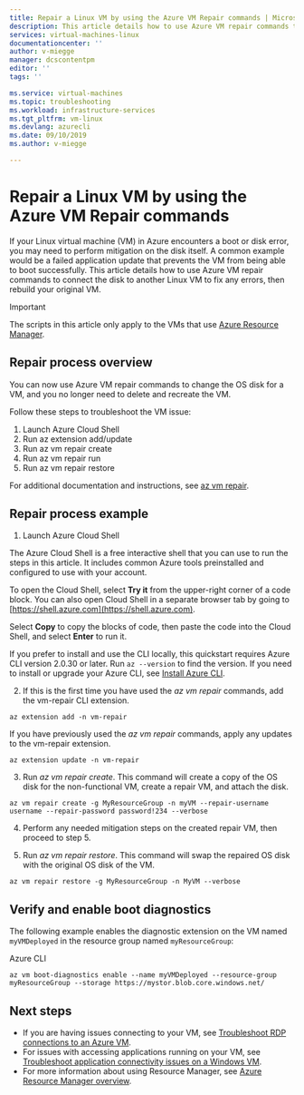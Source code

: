 ```yaml
---
title: Repair a Linux VM by using the Azure VM Repair commands | Microsoft Docs
description: This article details how to use Azure VM repair commands to connect the disk to another Linux VM to fix any errors, then rebuild your original VM.
services: virtual-machines-linux
documentationcenter: ''
author: v-miegge
manager: dcscontentpm
editor: ''
tags: ''

ms.service: virtual-machines
ms.topic: troubleshooting
ms.workload: infrastructure-services
ms.tgt_pltfrm: vm-linux
ms.devlang: azurecli
ms.date: 09/10/2019
ms.author: v-miegge

---
```


# Repair a Linux VM by using the Azure VM Repair commands

If your Linux virtual machine (VM) in Azure encounters a boot or disk error, you may need to perform mitigation on the disk itself. A common example would be a failed application update that prevents the VM from being able to boot successfully. This article details how to use Azure VM repair commands to connect the disk to another Linux VM to fix any errors, then rebuild your original VM.

> [!IMPORTANT]
> The scripts in this article only apply to the VMs that use [Azure Resource Manager](https://docs.microsoft.com/azure/azure-resource-manager/resource-group-overview).

## Repair process overview

You can now use Azure VM repair commands to change the OS disk for a VM, and you no longer need to delete and recreate the VM.

Follow these steps to troubleshoot the VM issue:

1. Launch Azure Cloud Shell
2. Run az extension add/update
3. Run az vm repair create
4. Run az vm repair run
5. Run az vm repair restore

For additional documentation and instructions, see [az vm repair](https://docs.microsoft.com/cli/azure/ext/vm-repair/vm/repair).

## Repair process example

1. Launch Azure Cloud Shell

The Azure Cloud Shell is a free interactive shell that you can use to run the steps in this article. It includes common Azure tools preinstalled and configured to use with your account.

To open the Cloud Shell, select **Try it** from the upper-right corner of a code block. You can also open Cloud Shell in a separate browser tab by going to [https://shell.azure.com](https://shell.azure.com).

Select **Copy** to copy the blocks of code, then paste the code into the Cloud Shell, and select **Enter** to run it.

If you prefer to install and use the CLI locally, this quickstart requires Azure CLI version 2.0.30 or later. Run ``az --version`` to find the version. If you need to install or upgrade your Azure CLI, see [Install Azure CLI](https://docs.microsoft.com/cli/azure/install-azure-cli).

2. If this is the first time you have used the *az vm repair* commands, add the vm-repair CLI extension.

```azurepowershell-interactive
az extension add -n vm-repair
```

If you have previously used the *az vm repair* commands, apply any updates to the vm-repair extension.

```azurepowershell-interactive
az extension update -n vm-repair
```

3. Run *az vm repair create*. This command will create a copy of the OS disk for the non-functional VM, create a repair VM, and attach the disk.

```azurepowershell-interactive
az vm repair create -g MyResourceGroup -n myVM --repair-username username --repair-password password!234 --verbose
```

4. Perform any needed mitigation steps on the created repair VM, then proceed to step 5.

5. Run *az vm repair restore*. This command will swap the repaired OS disk with the original OS disk of the VM.

```azurepowershell-interactive
az vm repair restore -g MyResourceGroup -n MyVM --verbose
```

## Verify and enable boot diagnostics

The following example enables the diagnostic extension on the VM named ``myVMDeployed`` in the resource group named ``myResourceGroup``:

Azure CLI

```azurepowershell-interactive
az vm boot-diagnostics enable --name myVMDeployed --resource-group myResourceGroup --storage https://mystor.blob.core.windows.net/
```

## Next steps

* If you are having issues connecting to your VM, see [Troubleshoot RDP connections to an Azure VM](https://docs.microsoft.com/azure/virtual-machines/troubleshooting/troubleshoot-rdp-connection).
* For issues with accessing applications running on your VM, see [Troubleshoot application connectivity issues on a Windows VM](https://docs.microsoft.com/azure/virtual-machines/troubleshooting/troubleshoot-app-connection).
* For more information about using Resource Manager, see [Azure Resource Manager overview](https://docs.microsoft.com/azure/azure-resource-manager/resource-group-overview).
